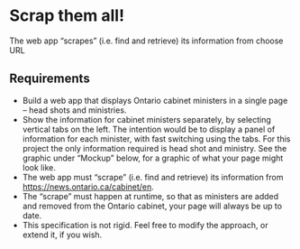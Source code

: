 # Scrap them all!
The web app “scrapes” (i.e. find and retrieve) its information from choose URL

## Requirements
* Build a web app that displays Ontario cabinet ministers in a single page – head shots
and ministries.
* Show the information for cabinet ministers separately, by selecting vertical tabs on the
left. The intention would be to display a panel of information for each minister, with fast
switching using the tabs. For this project the only information required is head shot and
ministry. See the graphic under “Mockup” below, for a graphic of what your page might
look like.
* The web app must “scrape” (i.e. find and retrieve) its information from
https://news.ontario.ca/cabinet/en.
* The “scrape” must happen at runtime, so that as ministers are added and removed from
the Ontario cabinet, your page will always be up to date.
* This specification is not rigid. Feel free to modify the approach, or extend it, if you wish.

